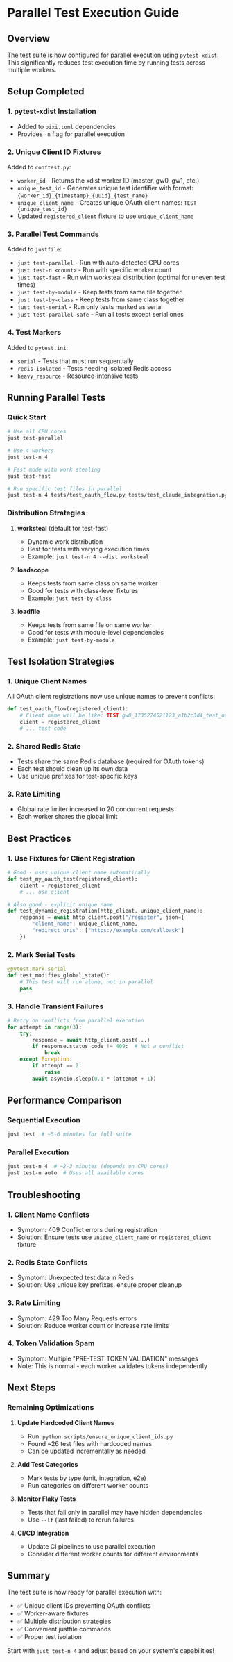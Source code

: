 # Parallel Test Execution Guide

## Overview

The test suite is now configured for parallel execution using `pytest-xdist`. This significantly reduces test execution time by running tests across multiple workers.

## Setup Completed

### 1. **pytest-xdist Installation**
- Added to `pixi.toml` dependencies
- Provides `-n` flag for parallel execution

### 2. **Unique Client ID Fixtures**
Added to `conftest.py`:
- `worker_id` - Returns the xdist worker ID (master, gw0, gw1, etc.)
- `unique_test_id` - Generates unique test identifier with format: `{worker_id}_{timestamp}_{uuid}_{test_name}`
- `unique_client_name` - Creates unique OAuth client names: `TEST {unique_test_id}`
- Updated `registered_client` fixture to use `unique_client_name`

### 3. **Parallel Test Commands**
Added to `justfile`:
- `just test-parallel` - Run with auto-detected CPU cores
- `just test-n <count>` - Run with specific worker count
- `just test-fast` - Run with worksteal distribution (optimal for uneven test times)
- `just test-by-module` - Keep tests from same file together
- `just test-by-class` - Keep tests from same class together
- `just test-serial` - Run only tests marked as serial
- `just test-parallel-safe` - Run all tests except serial ones

### 4. **Test Markers**
Added to `pytest.ini`:
- `serial` - Tests that must run sequentially
- `redis_isolated` - Tests needing isolated Redis access
- `heavy_resource` - Resource-intensive tests

## Running Parallel Tests

### Quick Start
```bash
# Use all CPU cores
just test-parallel

# Use 4 workers
just test-n 4

# Fast mode with work stealing
just test-fast

# Run specific test files in parallel
just test-n 4 tests/test_oauth_flow.py tests/test_claude_integration.py
```

### Distribution Strategies

1. **worksteal** (default for test-fast)
   - Dynamic work distribution
   - Best for tests with varying execution times
   - Example: `just test-n 4 --dist worksteal`

2. **loadscope**
   - Keeps tests from same class on same worker
   - Good for tests with class-level fixtures
   - Example: `just test-by-class`

3. **loadfile**
   - Keeps tests from same file on same worker
   - Good for tests with module-level dependencies
   - Example: `just test-by-module`

## Test Isolation Strategies

### 1. **Unique Client Names**
All OAuth client registrations now use unique names to prevent conflicts:
```python
def test_oauth_flow(registered_client):
    # Client name will be like: TEST gw0_1735274521123_a1b2c3d4_test_oauth_flow
    client = registered_client
    # ... test code
```

### 2. **Shared Redis State**
- Tests share the same Redis database (required for OAuth tokens)
- Each test should clean up its own data
- Use unique prefixes for test-specific keys

### 3. **Rate Limiting**
- Global rate limiter increased to 20 concurrent requests
- Each worker shares the global limit

## Best Practices

### 1. **Use Fixtures for Client Registration**
```python
# Good - uses unique client name automatically
def test_my_oauth_test(registered_client):
    client = registered_client
    # ... use client

# Also good - explicit unique name
def test_dynamic_registration(http_client, unique_client_name):
    response = await http_client.post("/register", json={
        "client_name": unique_client_name,
        "redirect_uris": ["https://example.com/callback"]
    })
```

### 2. **Mark Serial Tests**
```python
@pytest.mark.serial
def test_modifies_global_state():
    # This test will run alone, not in parallel
    pass
```

### 3. **Handle Transient Failures**
```python
# Retry on conflicts from parallel execution
for attempt in range(3):
    try:
        response = await http_client.post(...)
        if response.status_code != 409:  # Not a conflict
            break
    except Exception:
        if attempt == 2:
            raise
        await asyncio.sleep(0.1 * (attempt + 1))
```

## Performance Comparison

### Sequential Execution
```bash
just test  # ~5-6 minutes for full suite
```

### Parallel Execution
```bash
just test-n 4  # ~2-3 minutes (depends on CPU cores)
just test-n auto  # Uses all available cores
```

## Troubleshooting

### 1. **Client Name Conflicts**
- Symptom: 409 Conflict errors during registration
- Solution: Ensure tests use `unique_client_name` or `registered_client` fixture

### 2. **Redis State Conflicts**
- Symptom: Unexpected test data in Redis
- Solution: Use unique key prefixes, ensure proper cleanup

### 3. **Rate Limiting**
- Symptom: 429 Too Many Requests errors
- Solution: Reduce worker count or increase rate limits

### 4. **Token Validation Spam**
- Symptom: Multiple "PRE-TEST TOKEN VALIDATION" messages
- Note: This is normal - each worker validates tokens independently

## Next Steps

### Remaining Optimizations

1. **Update Hardcoded Client Names**
   - Run: `python scripts/ensure_unique_client_ids.py`
   - Found ~26 test files with hardcoded names
   - Can be updated incrementally as needed

2. **Add Test Categories**
   - Mark tests by type (unit, integration, e2e)
   - Run categories on different worker counts

3. **Monitor Flaky Tests**
   - Tests that fail only in parallel may have hidden dependencies
   - Use `--lf` (last failed) to rerun failures

4. **CI/CD Integration**
   - Update CI pipelines to use parallel execution
   - Consider different worker counts for different environments

## Summary

The test suite is now ready for parallel execution with:
- ✅ Unique client IDs preventing OAuth conflicts
- ✅ Worker-aware fixtures
- ✅ Multiple distribution strategies
- ✅ Convenient justfile commands
- ✅ Proper test isolation

Start with `just test-n 4` and adjust based on your system's capabilities!
